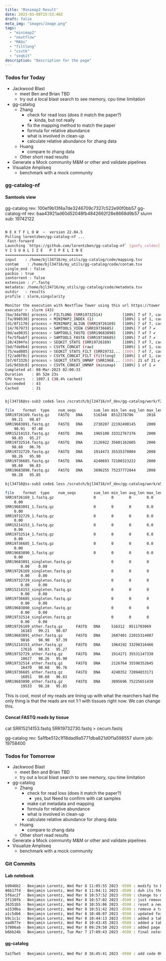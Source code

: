 ```yaml
---
title: 'Minimap2 Result'
date: 2023-03-08T15:53:48Z
draft: false
meta_img: "images/image.png"
tags:
  - "minimap2"
  - "nextflow"
  - "MAGs"
  - "filtlong"
  - "csvtk"
  - "seqkit"
description: "Description for the page"
---
```


### Todos for Today

- Jackwood Blast
  - meet Ben and Brian TBD
  - try out a local blast search to see memory, cpu time limitation
- gg-catalog
  - Zhang
    - check for read loss (does it match the paper?)
      - kinda, but not really
    - fix the mapping method to match the paper 
    - formula for relative abundance
    - what is involved in clean-up
    - calculate relative abundance for zhang data
  - Huang
    - compare to zhang data
  - Other short read results
- Generate a Mock community M&M or other and validate pipelines
- Visualize Ampliseq
  - benchmark with a mock community
  
### gg-catalog-nf

#### Samtools view

gg-catalog rev: 100ef9b13f4a7de3246709c7327c522e90f0bb57
gg-catalog-nf rev: baa43921ad60d52048fb4842662f28e8668d9b57
slurm sub: 19742122

```bash

N E X T F L O W  ~  version 22.04.5
Pulling lorentzben/gg-catalog-nf ...
 Fast-forward
Launching `https://github.com/lorentzben/gg-catalog-nf` [goofy_colden] DSL2 - revision: baa43921ad [main]
V I S U A L I Z E   P I P E L I N E
===================================
input    : /home/bjl34716/my_utils/gg-catalog/code/mapping.tsv
contam    : /home/bjl34716/my_utils/gg-catalog/code/contam.tsv
single_end : false
pacbio : true
iontorrent : false
extension : /*.fastq
metadata: /home/bjl34716/my_utils/gg-catalog/code/metadata.tsv
outdir   : results
profile : slurm,singularity

Monitor the execution with Nextflow Tower using this url https://tower.nf/user/bjl34716/watch/JfZyomcroMRPy
executor >  slurm (43)
[ba/34a78b] process > FILTLONG (SRR19732514)         [100%] 7 of 7, cached: 7 ✔
[fa/898530] process > MINIMAP2_INDEX (1)             [100%] 1 of 1, cached: 1 ✔
[d1/8f1170] process > MINIMAP2_ALIGN (SRR19726169)   [100%] 7 of 7, cached: 7 ✔
[14/767973] process > SAMTOOLS_VIEW (SRR19736685)    [100%] 7 of 7 ✔
[0d/aa9835] process > SAMTOOLS_FASTQ (SRR19683890)   [100%] 7 of 7 ✔
[fe/5fbabf] process > SAMTOOLS_FASTA (SRR19736685)   [100%] 7 of 7 ✔
[20/4394fe] process > SEQKIT_STATS (SRR19726169)     [100%] 7 of 7, cached: 7 ✔
[bd/fde0b4] process > CSVTK_CONCAT (raw)             [100%] 1 of 1, cached: 1 ✔
[75/ead805] process > SEQKIT_STATS_FILT (SRR19732... [100%] 7 of 7, cached: 7 ✔
[f2/ad6f8c] process > CSVTK_CONCAT_FILT (filtlong)   [100%] 1 of 1, cached: 1 ✔
[b7/6f332b] process > SEQKIT_STATS_UNMAP (SRR1968... [100%] 21 of 21 ✔
[e5/9d3dc0] process > CSVTK_CONCAT_UNMAP (minimap)   [100%] 1 of 1 ✔
Completed at: 08-Mar-2023 02:00:33
Duration    : 8h 52m 23s
CPU hours   : 1097.1 (38.4% cached)
Succeeded   : 43
Cached      : 31

```


```bash

bjl34716@ss-sub3 code$ less /scratch/bjl34716/nf_dev/gg-catalog/work/f2/ad6f8cfc19b6b97753376d098933c6

file    format  type    num_seqs        sum_len min_len avg_len max_len Q1      Q2      Q3      sum_gap N50     Q20(%)  Q30(%)
SRR19726169.fastq.gz    FASTQ   DNA     516348  8512378786      2016    16485.7 44765   14341.0 15704.0 17869.0 0       16183
   99.21   98.07
SRR19683891.fastq.gz    FASTQ   DNA     2730287 22192490145     2000    8128.3  46626   4742.0  7160.0  10575.0 0       9776
    98.91   97.40
SRR15214153.fastq.gz    FASTQ   DNA     1965108 33312767376     2000    16952.1 52396   12960.0 15963.0 19852.0 0       17616
   98.03   95.27
SRR19732514.fastq.gz    FASTQ   DNA     2126922 35601162605     2006    16738.3 50018   14438.0 15918.0 18250.0 0       16470
   98.68   96.76
SRR19732729.fastq.gz    FASTQ   DNA     1914473 35535370004     2008    18561.4 50558   15000.0 17367.0 21045.0 0       18627
   98.26   95.90
SRR19736685.fastq.gz    FASTQ   DNA     4240693 72100323222     2000    17002.0 53591   14331.0 16109.0 18784.0 0       16851
   98.68   96.83
SRR19683890.fastq.gz    FASTQ   DNA     3896255 75237772044     2008    19310.3 63490   15551.0 18188.0 22018.0 0       19533
   98.28   95.85
   
bjl34716@ss-sub3 code$ less /scratch/bjl34716/nf_dev/gg-catalog/work/e5/9d3dc0867b7add613591eccdaf8faa/minimap.tsv

file    format  type    num_seqs        sum_len min_len avg_len max_len Q1      Q2      Q3      sum_gap N50     Q20(%)  Q30(%)
SRR19726169_1.fastq.gz                  0       0       0       0.0     0       0.0     0.0     0.0     0       0       0.00
    0.00
SRR19683891_1.fastq.gz                  0       0       0       0.0     0       0.0     0.0     0.0     0       0       0.00
    0.00
SRR19732729_1.fastq.gz                  0       0       0       0.0     0       0.0     0.0     0.0     0       0       0.00
    0.00
SRR15214153_1.fastq.gz                  0       0       0       0.0     0       0.0     0.0     0.0     0       0       0.00
    0.00
SRR19732514_1.fastq.gz                  0       0       0       0.0     0       0.0     0.0     0.0     0       0       0.00
    0.00
SRR19736685_1.fastq.gz                  0       0       0       0.0     0       0.0     0.0     0.0     0       0       0.00
    0.00
SRR19683890_1.fastq.gz                  0       0       0       0.0     0       0.0     0.0     0.0     0       0       0.00
    0.00
SRR19683891_singleton.fastq.gz                  0       0       0       0.0     0       0.0     0.0     0.0     0       0
       0.00    0.00
SRR19726169_singleton.fastq.gz                  0       0       0       0.0     0       0.0     0.0     0.0     0       0
       0.00    0.00
SRR19732729_singleton.fastq.gz                  0       0       0       0.0     0       0.0     0.0     0.0     0       0
       0.00    0.00
SRR15214153_singleton.fastq.gz                  0       0       0       0.0     0       0.0     0.0     0.0     0       0
       0.00    0.00
SRR19736685_singleton.fastq.gz                  0       0       0       0.0     0       0.0     0.0     0.0     0       0
       0.00    0.00
SRR19683890_singleton.fastq.gz                  0       0       0       0.0     0       0.0     0.0     0.0     0       0
       0.00    0.00
SRR19732514_singleton.fastq.gz                  0       0       0       0.0     0       0.0     0.0     0.0     0       0
       0.00    0.00
SRR19726169_other.fastq.gz      FASTQ   DNA     516312  8511703069      2016    16485.6 44765   14341.0 15704.0 17869.0 0
       16183   99.21   98.07
SRR19683891_other.fastq.gz      FASTQ   DNA     2687401 22015314087     2000    8192.0  46626   4814.0  7237.0  10636.0 0
       9816    98.90   97.39
SRR15214153_other.fastq.gz      FASTQ   DNA     1964192 33298316466     2000    16952.7 52396   12961.0 15963.0 19853.0 0
       17616   98.03   95.27
SRR19732729_other.fastq.gz      FASTQ   DNA     1914271 35531147338     2008    18561.2 50558   15000.0 17367.0 21045.0 0
       18627   98.26   95.90
SRR19732514_other.fastq.gz      FASTQ   DNA     2126764 35598352645     2006    16738.3 50018   14438.0 15918.0 18250.0 0
       16470   98.68   96.76
SRR19736685_other.fastq.gz      FASTQ   DNA     4240352 72094033171     2000    17001.9 53591   14331.0 16108.0 18784.0 0
       16851   98.68   96.83
SRR19683890_other.fastq.gz      FASTQ   DNA     3895696 75225651438     2008    19309.9 63490   15551.0 18188.0 22018.0 0
       19533   98.28   95.85
```
  
This is cool, most of my reads are lining up with what the rearchers had the only thing is that the reads are not 1:1 with tissues right now. We can change this. 

#### Concat FASTQ reads by tissue 

cat SRR15214153.fastq SRR19732730.fastq > cecum.fastq

gg-catalog rev: 5a1fbe512c1f18dad9a5771dba821d0f1a598557
slurm job: 19758400

### Todos for Tomorrow

- Jackwood Blast
  - meet Ben and Brian TBD
  - try out a local blast search to see memory, cpu time limitation
- gg-catalog
  - Zhang
    - check for read loss (does it match the paper?)
      - yes, but Need to confirm with cat samples
    - make cat metadata and mapping
    - formula for relative abundance
    - what is involved in clean-up
    - calculate relative abundance for zhang data
  - Huang
    - compare to zhang data
  - Other short read results
- Generate a Mock community M&M or other and validate pipelines
- Visualize Ampliseq
  - benchmark with a mock community
  
### Git Commits

#### Lab notebook

```bash
b9946b2 - Benjamin Lorentz, Wed Mar 8 11:05:55 2023 -0500 : modify to bash
86b17fd - Benjamin Lorentz, Wed Mar 8 11:04:11 2023 -0500 : duh its the parens
5f6ac2f - Benjamin Lorentz, Wed Mar 8 10:57:52 2023 -0500 : change to md
2f130fb - Benjamin Lorentz, Wed Mar 8 10:57:02 2023 -0500 : just remove the tags
36351b5 - Benjamin Lorentz, Wed Mar 8 10:55:06 2023 -0500 : reset a new page
a1530ba - Benjamin Lorentz, Wed Mar 8 10:51:42 2023 -0500 : remove a tag?
a1c5db6 - Benjamin Lorentz, Wed Mar 8 10:48:07 2023 -0500 : updated for wednesday
b9c1c1c - Benjamin Lorentz, Wed Mar 8 10:44:13 2023 -0500 : added a table for minimapped reads
ead077e - Benjamin Lorentz, Wed Mar 8 10:43:45 2023 -0500 : added a table for minimapped reads
57806ab - Benjamin Lorentz, Wed Mar 8 09:29:50 2023 -0500 : added page for wednesday
b6bb24b - Benjamin Lorentz, Tue Mar 7 17:09:43 2023 -0500 : final notes for tuesday
```

#### gg-catalog

```bash
5a1fbe5 - Benjamin Lorentz, Wed Mar 8 16:45:41 2023 -0500 : add code 00_cat_samples.sh
```
